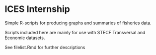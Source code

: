 # ICES Internship
Simple R-scripts for producing graphs and summaries of fisheries data.

Scripts included here are mainly for use with STECF Transversal and Economic datasets.


See filelist.Rmd for further descriptions
